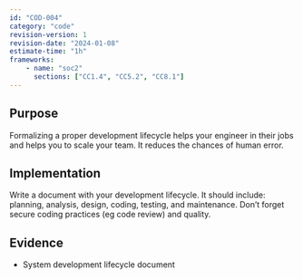 ```yaml
---
id: "COD-004"
category: "code"
revision-version: 1
revision-date: "2024-01-08"
estimate-time: "1h"
frameworks:
    - name: "soc2"
      sections: ["CC1.4", "CC5.2", "CC8.1"]
---
```


## Purpose

Formalizing a proper development lifecycle helps your engineer in
their jobs and helps you to scale your team. It reduces the chances of
human error.

## Implementation

Write a document with your development lifecycle. It should include:
planning, analysis, design, coding, testing, and maintenance. Don’t
forget secure coding practices (eg code review) and quality.

## Evidence

- System development lifecycle document
